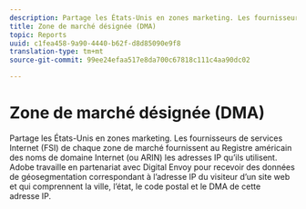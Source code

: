 ```yaml
---
description: Partage les États-Unis en zones marketing. Les fournisseurs de services Internet (FSI) de chaque zone de marché fournissent au Registre américain des noms de domaine Internet (ou ARIN) les adresses IP qu’ils utilisent. Adobe travaille en partenariat avec Digital Envoy pour recevoir des données de géosegmentation correspondant à l’adresse IP du visiteur d’un site web et qui comprennent la ville, l’état, le code postal et le DMA de cette adresse IP.
title: Zone de marché désignée (DMA)
topic: Reports
uuid: c1fea458-9a90-4440-b62f-d8d85090e9f8
translation-type: tm+mt
source-git-commit: 99ee24efaa517e8da700c67818c111c4aa90dc02

---
```



# Zone de marché désignée (DMA)

Partage les États-Unis en zones marketing. Les fournisseurs de services Internet (FSI) de chaque zone de marché fournissent au Registre américain des noms de domaine Internet (ou ARIN) les adresses IP qu’ils utilisent. Adobe travaille en partenariat avec Digital Envoy pour recevoir des données de géosegmentation correspondant à l’adresse IP du visiteur d’un site web et qui comprennent la ville, l’état, le code postal et le DMA de cette adresse IP.

